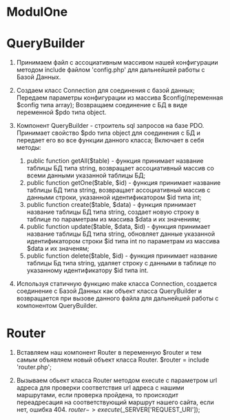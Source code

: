 # ModulOne

# QueryBuilder
1. Принимаем файл с ассоциативным массивом нашей конфигурации методом include файлом 'config.php' для дальнейшей работы с Базой Данных. 

2. Создаем класс Connection для соединения с базой данных;
Передаем параметры конфигурации из массива $config(переменная $config типа array);
Возвращаем соединение с БД в виде переменной $pdo типа object. 

3. Компонент QueryBuilder - строитель sql запросов на базе PDO.
Принимает свойство $pdo типа object для соединения с БД и передает его во все функции данного класса;
Включает в себя методы:
	1) public function getAll($table) - функция принимает название таблицы БД типа string, возвращает ассоциативный массив со всеми данными указанной таблицы БД;
	2) public function getOne($table, $id) - функция принимает название таблицы БД типа string, возвращает ассоциативный массив с данными строки, указанной идентификатором $id типа int;
	3) public function create($table, $data) - функция принимает название таблицы БД типа string, создает новую строку в таблице по параметрам из массива $data и их значениям; 
	4) public function update($table, $data, $id) - функция принимает название таблицы БД типа string, обновляет данные указанной идентификатором строки $id типа int по параметрам из массива $data и их значеням;
	5) public function delete($table, $id) - функция принимает название таблицы Бд типа string, удаляет строку с данными в таблице по указанному идентификатору $id типа int.

4. Используя статичную функцию make класса Connection, создается соединение с Базой Данных как объект класса QueryBuilder и возвращается при вызове данного файла для дальнейшей работы с компонентом QueryBuilder. 

# Router

1. Вставляем наш компонент Router в переменную $router и тем самым объявляем новый объект класса Router.
$router = include 'router.php';

2.  Вызываем обьект класса Router методом execute с параметром url адреса для проверки соответствия url адреса с нашими маршрутами, если проверка пройдена, то происходит переадресация на соответствующий маршрут нашего сайта, если нет, ошибка 404.
$router->execute($_SERVER['REQUEST_URI']);
